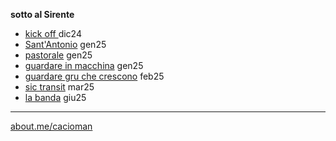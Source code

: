 
**sotto al Sirente**  

- [kick off ](https://cacioman.github.io/t6x6-001.html) dic24
- [Sant'Antonio](https://cacioman.github.io/t6x6-101.html) gen25
- [pastorale](https://cacioman.github.io/t6x6-002.html) gen25
- [guardare in macchina](https://cacioman.github.io/t6x6-006.html) gen25  
- [guardare gru che crescono](https://cacioman.github.io/t6x6-011.html) feb25
- [sic transit](https://cacioman.github.io/t6x6-003.html) mar25
- [la banda](https://cacioman.github.io/t6x6-008.html) giu25

---
[about.me/cacioman](https://about.me/cacioman) 

<!--  

**foto di piazza**  
- [CGIL pro Gaza](https://cacioman.github.io/perpiazze08.html) set25
- [tant*](https://cacioman.github.io/perpiazze07.html)  giu25
- [sorrisetti](https://cacioman.github.io/perpiazze06.html) mag25
- [Europa](https://cacioman.github.io/perpiazze05.html) mar25
- [decreto sicurezza](https://cacioman.github.io/perpiazze04.html) ott24  
- [pro Palestina](https://cacioman.github.io/perpiazze03.html) ott24  
- [contro il caporalato](https://cacioman.github.io/perpiazze02.html) giu24  
- [non una di meno](https://cacioman.github.io/perpiazze01.html) nov23
- [LGBTQ Plus Plus](https://cacioman.github.io/LGTBplusplus.html) giu23

**cartoline**  
- [verso l'Infinito e oltre](https://cacioman.github.io/cartoline00.html)  

**una settimana così**  


**altro**  
- ["vedo gente, faccio pose"](https://cacioman.substack.com) una newsletter di pensamenti ed esperienze fotografiche   
- [Video Insulsi](https://www.youtube.com/@ClaudioGatti44) il mio canale di video abbastanza insulsi (ma almeno durano poco)  
- [intera rete](https://cacioman.github.io/interarete.html) un libro sulla magia del trasporto pubblico romano   
- [leggere l'Orestea a Rebibbia](https://cacioman.github.io/LeggereOresteaRebibbia.pdf) un articolo sullo studio dei classici in carcere  

--!>  
